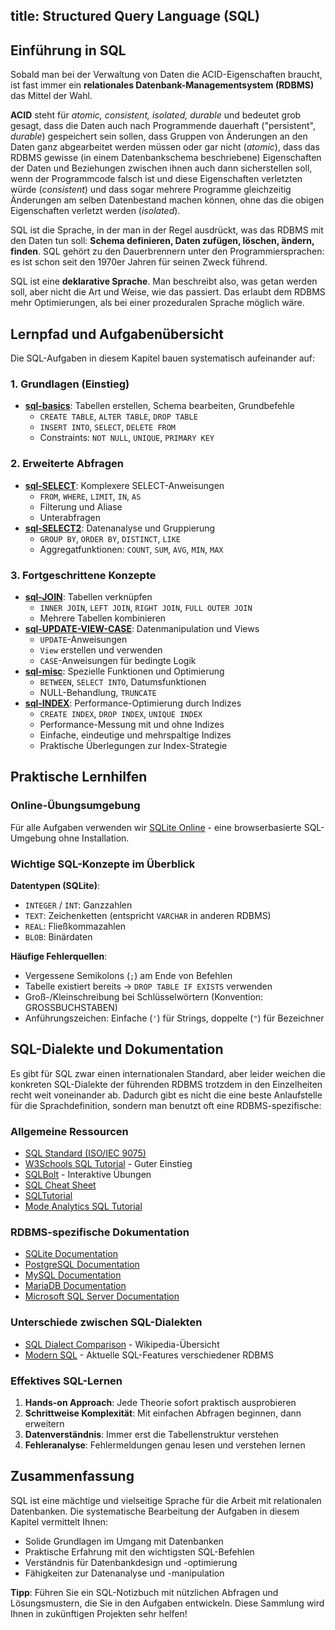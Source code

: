 title: Structured Query Language (SQL)
---

## Einführung in SQL

Sobald man bei der Verwaltung von Daten die ACID-Eigenschaften braucht,
ist fast immer ein **relationales Datenbank-Managementsystem (RDBMS)** das Mittel der Wahl.

**ACID** steht für _atomic, consistent, isolated, durable_ und bedeutet grob gesagt,
dass die Daten auch nach Programmende dauerhaft ("persistent", _durable_) gespeichert sein sollen,
dass Gruppen von Änderungen an den Daten ganz abgearbeitet werden müssen oder gar nicht (_atomic_),
dass das RDBMS gewisse (in einem Datenbankschema beschriebene) Eigenschaften der Daten und
Beziehungen zwischen ihnen auch dann sicherstellen soll,
wenn der Programmcode falsch ist und diese Eigenschaften verletzten würde (_consistent_) und
dass sogar mehrere Programme gleichzeitig Änderungen am selben Datenbestand machen können,
ohne das die obigen Eigenschaften verletzt werden (_isolated_).

SQL ist die Sprache, in der man in der Regel ausdrückt, was das RDBMS mit den
Daten tun soll: **Schema definieren, Daten zufügen, löschen, ändern, finden**.
SQL gehört zu den Dauerbrennern unter den Programmiersprachen:
es ist schon seit den 1970er Jahren für seinen Zweck führend.

SQL ist eine **deklarative Sprache**. Man beschreibt also, was getan werden soll, aber nicht
die Art und Weise, wie das passiert.
Das erlaubt dem RDBMS mehr Optimierungen, als bei einer prozeduralen Sprache möglich wäre.

## Lernpfad und Aufgabenübersicht

Die SQL-Aufgaben in diesem Kapitel bauen systematisch aufeinander auf:

### 1. Grundlagen (Einstieg)

- **[sql-basics](sql-basics.html)**: Tabellen erstellen, Schema bearbeiten, Grundbefehle
  - `CREATE TABLE`, `ALTER TABLE`, `DROP TABLE`
  - `INSERT INTO`, `SELECT`, `DELETE FROM`
  - Constraints: `NOT NULL`, `UNIQUE`, `PRIMARY KEY`

### 2. Erweiterte Abfragen

- **[sql-SELECT](sql-SELECT.html)**: Komplexere SELECT-Anweisungen
  - `FROM`, `WHERE`, `LIMIT`, `IN`, `AS`
  - Filterung und Aliase
  - Unterabfragen
- **[sql-SELECT2](sql-SELECT2.html)**: Datenanalyse und Gruppierung
  - `GROUP BY`, `ORDER BY`, `DISTINCT`, `LIKE`
  - Aggregatfunktionen: `COUNT`, `SUM`, `AVG`, `MIN`, `MAX`

### 3. Fortgeschrittene Konzepte

- **[sql-JOIN](sql-JOIN.html)**: Tabellen verknüpfen
  - `INNER JOIN`, `LEFT JOIN`, `RIGHT JOIN`, `FULL OUTER JOIN`
  - Mehrere Tabellen kombinieren
- **[sql-UPDATE-VIEW-CASE](sql-UPDATE-VIEW-CASE.html)**: Datenmanipulation und Views
  - `UPDATE`-Anweisungen
  - `View` erstellen und verwenden
  - `CASE`-Anweisungen für bedingte Logik
- **[sql-misc](sql-misc.html)**: Spezielle Funktionen und Optimierung
  - `BETWEEN`, `SELECT INTO`, Datumsfunktionen
  - NULL-Behandlung, `TRUNCATE`
- **[sql-INDEX](sql-INDEX.html)**: Performance-Optimierung durch Indizes
  - `CREATE INDEX`, `DROP INDEX`, `UNIQUE INDEX`
  - Performance-Messung mit und ohne Indizes
  - Einfache, eindeutige und mehrspaltige Indizes
  - Praktische Überlegungen zur Index-Strategie

## Praktische Lernhilfen

### Online-Übungsumgebung
Für alle Aufgaben verwenden wir [SQLite Online](https://sqliteonline.com) - 
eine browserbasierte SQL-Umgebung ohne Installation.

### Wichtige SQL-Konzepte im Überblick

**Datentypen (SQLite)**:

- `INTEGER` / `INT`: Ganzzahlen
- `TEXT`: Zeichenketten (entspricht `VARCHAR` in anderen RDBMS)
- `REAL`: Fließkommazahlen
- `BLOB`: Binärdaten

**Häufige Fehlerquellen**:

- Vergessene Semikolons (`;`) am Ende von Befehlen
- Tabelle existiert bereits → `DROP TABLE IF EXISTS` verwenden
- Groß-/Kleinschreibung bei Schlüsselwörtern (Konvention: GROSSBUCHSTABEN)
- Anführungszeichen: Einfache (`'`) für Strings, doppelte (`"`) für Bezeichner

## SQL-Dialekte und Dokumentation

Es gibt für SQL zwar einen internationalen Standard, aber leider weichen die konkreten
SQL-Dialekte der führenden RDBMS trotzdem in den Einzelheiten recht weit voneinander ab.
Dadurch gibt es nicht die eine beste Anlaufstelle für die Sprachdefinition,
sondern man benutzt oft eine RDBMS-spezifische:

### Allgemeine Ressourcen

- [SQL Standard (ISO/IEC 9075)](https://www.iso.org/standard/76583.html)
- [W3Schools SQL Tutorial](https://www.w3schools.com/sql/) - Guter Einstieg
- [SQLBolt](https://sqlbolt.com/) - Interaktive Übungen
- [SQL Cheat Sheet](https://www.sqltutorial.org/sql-cheat-sheet/)
- [SQLTutorial](https://www.sqltutorial.org)
- [Mode Analytics SQL Tutorial](https://mode.com/sql-tutorial/)  

### RDBMS-spezifische Dokumentation

- [SQLite Documentation](https://sqlite.org/docs.html)
- [PostgreSQL Documentation](https://www.postgresql.org/docs/devel/sql.html)
- [MySQL Documentation](https://dev.mysql.com/doc/refman/8.0/en/sql-statements.html)
- [MariaDB Documentation](https://mariadb.com/kb/en/sql-statements/)
- [Microsoft SQL Server Documentation](https://docs.microsoft.com/en-us/sql/t-sql/)

### Unterschiede zwischen SQL-Dialekten

- [SQL Dialect Comparison](https://en.wikipedia.org/wiki/SQL#Standardization) - Wikipedia-Übersicht
- [Modern SQL](https://modern-sql.com/) - Aktuelle SQL-Features verschiedener RDBMS

### Effektives SQL-Lernen

1. **Hands-on Approach**: Jede Theorie sofort praktisch ausprobieren
2. **Schrittweise Komplexität**: Mit einfachen Abfragen beginnen, dann erweitern
3. **Datenverständnis**: Immer erst die Tabellenstruktur verstehen
4. **Fehleranalyse**: Fehlermeldungen genau lesen und verstehen lernen

## Zusammenfassung

SQL ist eine mächtige und vielseitige Sprache für die Arbeit mit relationalen Datenbanken.
Die systematische Bearbeitung der Aufgaben in diesem Kapitel vermittelt Ihnen:

- Solide Grundlagen im Umgang mit Datenbanken
- Praktische Erfahrung mit den wichtigsten SQL-Befehlen
- Verständnis für Datenbankdesign und -optimierung
- Fähigkeiten zur Datenanalyse und -manipulation

**Tipp**: Führen Sie ein SQL-Notizbuch mit nützlichen Abfragen und Lösungsmustern,
die Sie in den Aufgaben entwickeln. Diese Sammlung wird Ihnen in zukünftigen Projekten sehr helfen!